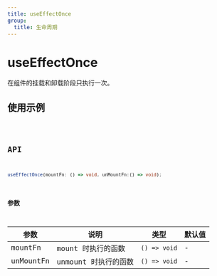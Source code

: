 ```yaml
---
title: useEffectOnce
group:
  title: 生命周期
---
```


# useEffectOnce

在组件的挂载和卸载阶段只执行一次。

## 使用示例

<code src="../../src/hooks/src/useEffectOnce/demo/base" />

## API

```ts
useEffectOnce(mountFn: () => void, unMountFn:() => void);
```

### 参数

| 参数      | 说明                 | 类型         | 默认值 |
| --------- | -------------------- | ------------ | ------ |
| mountFn   | mount 时执行的函数   | `() => void` | -      |
| unMountFn | unmount 时执行的函数 | `() => void` | -      |
